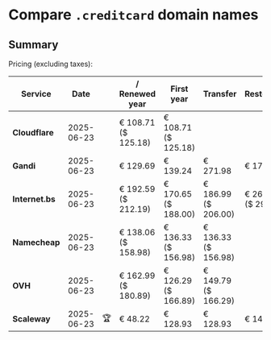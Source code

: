 # Compare `.creditcard` domain names

## Summary

Pricing (excluding taxes):

| Service | Date |  | / Renewed year | First year | Transfer | Restoration |
|--|--|--|--|--|--|--|
| **Cloudflare** | 2025-06-23 |  | € 108.71<br>($ 125.18) | € 108.71<br>($ 125.18) |  |  |
| **Gandi** | 2025-06-23 |  | € 129.69 | € 139.24 | € 271.98 | € 173.25 |
| **Internet.bs** | 2025-06-23 |  | € 192.59<br>($ 212.19) | € 170.65<br>($ 188.00) | € 186.99<br>($ 206.00) | € 265.25<br>($ 292.19) |
| **Namecheap** | 2025-06-23 |  | € 138.06<br>($ 158.98) | € 136.33<br>($ 156.98) | € 136.33<br>($ 156.98) |  |
| **OVH** | 2025-06-23 |  | € 162.99<br>($ 180.89) | € 126.29<br>($ 166.89) | € 149.79<br>($ 166.29) |  |
| **Scaleway** | 2025-06-23 | 🏆 | € 48.22 | € 128.93 | € 128.93 | € 143.81 |
